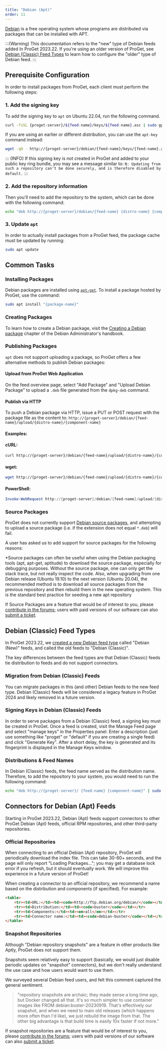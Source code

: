```yaml
---
title: "Debian (Apt)"
order: 11
---
```


[Debian](https://www.debian.org/) is a free operating system whose programs are distributed via packages that can be installed with APT.

:::(Warning)
This documentation refers to the "new" type of Debian feeds added In ProGet 2023.22. If you're using an older version of ProGet, see [Debian (Classic) Feed Types](#debian-classic-feed-types) to learn how to configure the "older" type of Debian feed.
:::

## Prerequisite Configuration

In order to install packages from ProGet, each client must perform the following steps:

### 1. Add the signing key

To add the signing key to `apt` on  Ubuntu 22.04, run the following command.

```sh
curl -fsSL {proget-server}/${feed-name}/keys/${feed-name}.asc | sudo gpg --dearmor  -o /etc/apt/keyrings/${feed-name}.gpg
```

If you are using an earlier or different distribution, you can use the `apt-key` command instead:

```sh
wget -qO - http://{proget-server}/debian/{feed-name}/keys/{feed-name}.asc | sudo apt-key add -
```

::: (INFO) 
If this signing key is not created in ProGet and added to your public key ring bundle, you may see a message similar to:  `N: Updating from such a repository can't be done securely, and is therefore disabled by default.`
:::

### 2. Add the  repository information

Then you'll need to add the repository to the system, which can be done with the following command:

```sh
echo "deb http://{proget-server}/debian/{feed-name} {distro-name} {component-name}" | sudo tee /etc/apt/sources.list.d/{feed-name}.list
```

### 3. Update `apt`

In order to actually install packages from a ProGet feed, the package cache must be updated by running:

```sh
sudo apt update
```

## Common Tasks

### Installing Packages 

Debian packages are installed using [`apt-get`](https://manpages.debian.org/stretch/apt/apt-get.html). To install a package hosted by ProGet, use the command: 

```sh
sudo apt install "{package-name}"
```

### Creating Packages  

To learn how to create a Debian package, visit the [Creating a Debian package](https://debian-handbook.info/browse/stable/debian-packaging.html) chapter of the Debian Administrator's handbook.

### Publishing Packages  

`apt` does not support uploading a package, so ProGet offers a few alternative methods to publish Debian packages:

#### Upload from ProGet Web Application

On the feed overview page, select "Add Package" and "Upload Debian Package" to upload a `.deb` file generated from the `dpkg-deb` command.

#### Publish via HTTP

To push a Debian package via HTTP, issue a PUT or POST request with the package file as the content to: `http://{proget-server}/debian/{feed-name}/upload/{distro-name}/{component-name}`

#### Examples:

#### cURL:

```sh
curl http://{proget-server}/debian/{feed-name}/upload/{distro-name}/{component-name} --user <user>:<password> --upload-file {my-package}.deb
```

#### wget:

```sh
wget http://{proget-server}/debian/{feed-name}/upload/{distro-name}/{component-name} --http-user <user> --http-password <password> --method POST --body-file {my-package}.deb
```

#### PowerShell:

```powershell
Invoke-WebRequest http://{proget-server}/debian/{feed-name}/upload/{distro-name}/{component-name} -Credential [System.Net.NetworkCredential]::new('<user>', '<password>') -Method PUT -InFile {my-package}.deb
```

### Source Packages

ProGet does not currently support [Debian source packages](https://wiki.debian.org/Packaging/SourcePackage), and attempting to upload a source package (i.e. if the extension does not equal `*.deb`) will fail. 

A user has asked us to add support for source packages for the following reasons:

*Source packages can often be useful when using the Debian packaging tools (apt, apt-get, aptitude) to download the source package, especially for debugging purposes. Without the source package, one can only get the stack trace, but not really inspect the code. Also, when upgrading from one Debian release (Ubuntu 19.10) to the next version (Ubuntu 20.04), the recommended method is to download all source packages from the previous repository and then rebuild them in the new operating system. This is the standard best practice for seeding a new apt repository

If Source Packages are a feature that would be of interest to you, please [contribute in the forums](https://forums.inedo.com/); users with paid versions of our software can also [submit a ticket](https://inedo.com/support/ticket).

## Debian (Classic) Feed Types

In ProGet 2023.22, we [created a new Debian feed type](https://blog.inedo.com/inedo/new-debian-feeds) called "Debian (New)" feeds, and called the old feeds to "Debian (Classic)".

The key differences between the feed types are that Debian (Classic) feeds tie distribution to feeds and do not support connectors. 

### Migration from Debian (Classic) Feeds

You can migrate packages in this (and other) Debian feeds to the new  feed type. Debian (Classic) feeds will be considered a legacy feature in ProGet 2024 and likely removed in a future version.

### Signing Keys in Debian (Classic) Feeds

In order to serve packages from a Debian (Classic) feed, a signing key must be created in ProGet. Once a feed is created, visit the Manage Feed page and select "manage keys" in the Properties panel. Enter a description (just use something like "proget" or "default" if you are creating a single feed) and click "Generate Key". After a short delay, the key is generated and its fingerprint is displayed in the Manage Keys window.

### Distributions & Feed Names 

In Debian (Classic) feeds, the feed name served as the distribution name. Therefore, to add the repository to your  system, you would need to run the following command:

```sh
echo "deb http://{proget-server}/ {feed-name} {component-name}" | sudo tee /etc/apt/sources.list.d/{feed-name}.list
```

## Connectors for Debian (Apt) Feeds

Starting in ProGet 2023.22, Debian (Apt) feeds support connectors to other ProGet Debian (Apt) feeds, official RPM repositories, and other third-party repositories.

### Official  Repositories

When connecting to an official Debian (Apt) repository, ProGet will periodically download the index file. This can take 30-60+ seconds, and the page will only report "Loading Packages..."; you may get a database lock error if you refresh, but it should eventually work. We will improve this experience in a future version of ProGet!

When creating a connector to an official repository, we recommend a name based on the distribution and components (if specified). For example:

```html
<table>
    <tr><td>URL:</td><td><code>http://ftp.debian.org/debian/</code></td></tr>
    <tr><td>Distribution:</td><td><code>buster</code></td></tr>
    <tr><td>Components:</td><td><em>all</em></td></tr>
    <tr><td>Connector name:</td><td><code>debian-buster</code></td></tr>
</table>
```

### Snapshot Repositories

Although "Debian repository snapshots" are a feature in other products like Aptly, ProGet does not support them. 

Snapshots seem relatively easy to support (basically, we would just disable periodic updates on "snapshot" connectors), but we don't really understand the use case and how users would want to use them.

We surveyed several Debian feed users, and felt this comment captured the general sentiment.

> "repository snapshots are archaic; they made sense a long time ago, but Docker changed all that. It's so much simpler to use container images like FROM debian:buster-20230919. That's effectively our snapshot, and when we need to main old releases (which happens more often than I'd like), we just rebuild the image from that. The other big advantage is that build time is easily 10x faster if not more."

If snapshot repositories are a feature that would be of interest to you, please [contribute in the forums](https://forums.inedo.com/); users with paid versions of our software can also [submit a ticket](https://inedo.com/support/ticket).